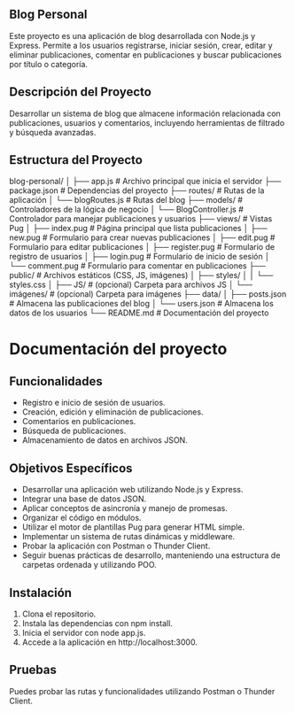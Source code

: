 ## Blog Personal
Este proyecto es una aplicación de blog desarrollada con Node.js y Express. Permite a los usuarios registrarse, iniciar sesión, crear, editar y eliminar publicaciones, comentar en publicaciones y buscar publicaciones por título o categoría.

## Descripción del Proyecto
Desarrollar un sistema de blog que almacene información relacionada con publicaciones, usuarios y comentarios, incluyendo herramientas de filtrado y búsqueda avanzadas.


## Estructura del Proyecto

blog-personal/
│
├── app.js                  # Archivo principal que inicia el servidor
├── package.json            # Dependencias del proyecto
├── routes/                 # Rutas de la aplicación
│   └── blogRoutes.js       # Rutas del blog
├── models/                 # Controladores de la lógica de negocio
│   └── BlogController.js   # Controlador para manejar publicaciones y usuarios
├── views/                  # Vistas Pug
│   ├── index.pug           # Página principal que lista publicaciones
│   ├── new.pug             # Formulario para crear nuevas publicaciones
│   ├── edit.pug            # Formulario para editar publicaciones
│   ├── register.pug        # Formulario de registro de usuarios
│   ├── login.pug           # Formulario de inicio de sesión
│   └── comment.pug         # Formulario para comentar en publicaciones
├── public/                 # Archivos estáticos (CSS, JS, imágenes)
│   ├── styles/
│   │   └── styles.css
│   ├── JS/                 # (opcional) Carpeta para archivos JS
│   └── imágenes/           # (opcional) Carpeta para imágenes
├── data/
│   ├── posts.json          # Almacena las publicaciones del blog
│   └── users.json          # Almacena los datos de los usuarios
└── README.md               # Documentación del proyecto

# Documentación del proyecto

## Funcionalidades

- Registro e inicio de sesión de usuarios.
- Creación, edición y eliminación de publicaciones.
- Comentarios en publicaciones.
- Búsqueda de publicaciones.
- Almacenamiento de datos en archivos JSON.

## Objetivos Específicos

- Desarrollar una aplicación web utilizando Node.js y Express.
- Integrar una base de datos JSON.
- Aplicar conceptos de asincronía y manejo de promesas.
- Organizar el código en módulos.
- Utilizar el motor de plantillas Pug para generar HTML simple.
- Implementar un sistema de rutas dinámicas y middleware.
- Probar la aplicación con Postman o Thunder Client.
- Seguir buenas prácticas de desarrollo, manteniendo una estructura de carpetas ordenada y utilizando POO.

## Instalación

1. Clona el repositorio.
2. Instala las dependencias con npm install.
3. Inicia el servidor con node app.js.
4. Accede a la aplicación en http://localhost:3000.

## Pruebas
Puedes probar las rutas y funcionalidades utilizando Postman o Thunder Client.